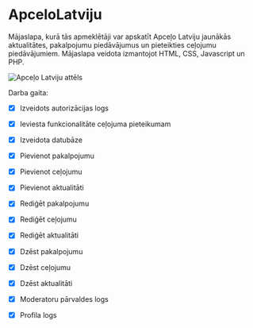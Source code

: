 # ApceloLatviju
Mājaslapa, kurā tās apmeklētāji var apskatīt Apceļo Latviju jaunākās aktualitātes, pakalpojumu piedāvājumus un pieteikties ceļojumu
piedāvājumiem. Mājaslapa veidota izmantojot HTML, CSS, Javascript un PHP.

![Apceļo Latviju attēls](https://www.worldtravelguide.net/wp-content/uploads/2017/04/Think-Latvia-Riga-CityHallSquare-495752470-KavalenkavaVolha-copy.jpg)

Darba gaita:
- [x] Izveidots autorizācijas logs
- [x] Ieviesta funkcionalitāte ceļojuma pieteikumam
- [x] Izveidota datubāze
- [x] Pievienot pakalpojumu
- [x] Pievienot ceļojumu
- [x] Pievienot aktualitāti
- [x] Rediģēt pakalpojumu
- [x] Rediģēt ceļojumu
- [x] Rediģēt aktualitāti
- [x] Dzēst pakalpojumu
- [x] Dzēst ceļojumu
- [x] Dzēst aktualitāti
- [x] Moderatoru pārvaldes logs
- [x] Profila logs

